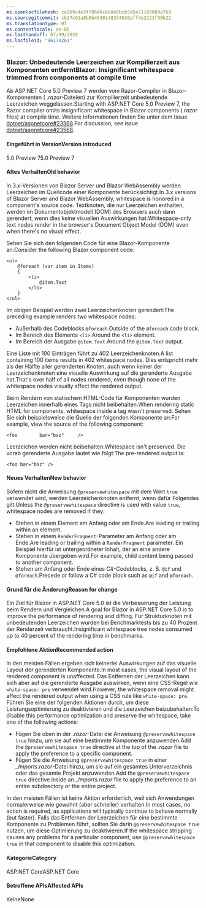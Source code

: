 ```yaml
---
ms.openlocfilehash: ca369c4e3f78648c6e8e0bcb5d54711d3009a769
ms.sourcegitcommit: cb27c01a8b0b4630148374638aff4e2221f90b22
ms.translationtype: HT
ms.contentlocale: de-DE
ms.lasthandoff: 07/09/2020
ms.locfileid: "86174261"
---
```

### <a name="blazor-insignificant-whitespace-trimmed-from-components-at-compile-time"></a><span data-ttu-id="936da-101">Blazor: Unbedeutende Leerzeichen zur Kompilierzeit aus Komponenten entfernt</span><span class="sxs-lookup"><span data-stu-id="936da-101">Blazor: Insignificant whitespace trimmed from components at compile time</span></span>

<span data-ttu-id="936da-102">Ab ASP.NET Core 5.0 Preview 7 werden vom Razor-Compiler in Blazor-Komponenten ( *.razor*-Dateien) zur Kompilierzeit unbedeutende Leerzeichen weggelassen.</span><span class="sxs-lookup"><span data-stu-id="936da-102">Starting with ASP.NET Core 5.0 Preview 7, the Razor compiler omits insignificant whitespace in Blazor components (*.razor* files) at compile time.</span></span> <span data-ttu-id="936da-103">Weitere Informationen finden Sie unter dem Issue [dotnet/aspnetcore#23568](https://github.com/dotnet/aspnetcore/issues/23568).</span><span class="sxs-lookup"><span data-stu-id="936da-103">For discussion, see issue [dotnet/aspnetcore#23568](https://github.com/dotnet/aspnetcore/issues/23568).</span></span>

#### <a name="version-introduced"></a><span data-ttu-id="936da-104">Eingeführt in Version</span><span class="sxs-lookup"><span data-stu-id="936da-104">Version introduced</span></span>

<span data-ttu-id="936da-105">5.0 Preview 7</span><span class="sxs-lookup"><span data-stu-id="936da-105">5.0 Preview 7</span></span>

#### <a name="old-behavior"></a><span data-ttu-id="936da-106">Altes Verhalten</span><span class="sxs-lookup"><span data-stu-id="936da-106">Old behavior</span></span>

<span data-ttu-id="936da-107">In 3.x-Versionen von Blazor Server und Blazor WebAssembly werden Leerzeichen im Quellcode einer Komponente berücksichtigt.</span><span class="sxs-lookup"><span data-stu-id="936da-107">In 3.x versions of Blazor Server and Blazor WebAssembly, whitespace is honored in a component's source code.</span></span> <span data-ttu-id="936da-108">Textknoten, die nur Leerzeichen enthalten, werden im Dokumentobjektmodell (DOM) des Browsers auch dann gerendert, wenn dies keine visuellen Auswirkungen hat.</span><span class="sxs-lookup"><span data-stu-id="936da-108">Whitespace-only text nodes render in the browser's Document Object Model (DOM) even when there's no visual effect.</span></span>

<span data-ttu-id="936da-109">Sehen Sie sich den folgenden Code für eine Blazor-Komponente an:</span><span class="sxs-lookup"><span data-stu-id="936da-109">Consider the following Blazor component code:</span></span>

```razor
<ul>
    @foreach (var item in Items)
    {
        <li>
            @item.Text
        </li>
    }
</ul>
```

<span data-ttu-id="936da-110">Im obigen Beispiel werden zwei Leerzeichenknoten gerendert:</span><span class="sxs-lookup"><span data-stu-id="936da-110">The preceding example renders two whitespace nodes:</span></span>

* <span data-ttu-id="936da-111">Außerhalb des Codeblocks `@foreach`.</span><span class="sxs-lookup"><span data-stu-id="936da-111">Outside of the `@foreach` code block.</span></span>
* <span data-ttu-id="936da-112">Im Bereich des Elements `<li>`.</span><span class="sxs-lookup"><span data-stu-id="936da-112">Around the `<li>` element.</span></span>
* <span data-ttu-id="936da-113">Im Bereich der Ausgabe `@item.Text`.</span><span class="sxs-lookup"><span data-stu-id="936da-113">Around the `@item.Text` output.</span></span>

<span data-ttu-id="936da-114">Eine Liste mit 100 Einträgen führt zu 402 Leerzeichenknoten.</span><span class="sxs-lookup"><span data-stu-id="936da-114">A list containing 100 items results in 402 whitespace nodes.</span></span> <span data-ttu-id="936da-115">Dies entspricht mehr als der Hälfte aller gerenderten Knoten, auch wenn keiner der Leerzeichenknoten eine visuelle Auswirkung auf die gerenderte Ausgabe hat.</span><span class="sxs-lookup"><span data-stu-id="936da-115">That's over half of all nodes rendered, even though none of the whitespace nodes visually affect the rendered output.</span></span>

<span data-ttu-id="936da-116">Beim Rendern von statischem HTML-Code für Komponenten wurden Leerzeichen innerhalb eines Tags nicht beibehalten.</span><span class="sxs-lookup"><span data-stu-id="936da-116">When rendering static HTML for components, whitespace inside a tag wasn't preserved.</span></span> <span data-ttu-id="936da-117">Sehen Sie sich beispielsweise die Quelle der folgenden Komponente an:</span><span class="sxs-lookup"><span data-stu-id="936da-117">For example, view the source of the following component:</span></span>

```razor
<foo        bar="baz"     />
```

<span data-ttu-id="936da-118">Leerzeichen werden nicht beibehalten.</span><span class="sxs-lookup"><span data-stu-id="936da-118">Whitespace isn't preserved.</span></span> <span data-ttu-id="936da-119">Die vorab gerenderte Ausgabe lautet wie folgt:</span><span class="sxs-lookup"><span data-stu-id="936da-119">The pre-rendered output is:</span></span>

```razor
<foo bar="baz" />
```

#### <a name="new-behavior"></a><span data-ttu-id="936da-120">Neues Verhalten</span><span class="sxs-lookup"><span data-stu-id="936da-120">New behavior</span></span>

<span data-ttu-id="936da-121">Sofern nicht die Anweisung `@preservewhitespace` mit dem Wert `true` verwendet wird, werden Leerzeichenknoten entfernt, wenn dafür Folgendes gilt:</span><span class="sxs-lookup"><span data-stu-id="936da-121">Unless the `@preservewhitespace` directive is used with value `true`, whitespace nodes are removed if they:</span></span>

* <span data-ttu-id="936da-122">Stehen in einem Element am Anfang oder am Ende.</span><span class="sxs-lookup"><span data-stu-id="936da-122">Are leading or trailing within an element.</span></span>
* <span data-ttu-id="936da-123">Stehen in einem `RenderFragment`-Parameter am Anfang oder am Ende.</span><span class="sxs-lookup"><span data-stu-id="936da-123">Are leading or trailing within a `RenderFragment` parameter.</span></span> <span data-ttu-id="936da-124">Ein Beispiel hierfür ist untergeordneter Inhalt, der an eine andere Komponente übergeben wird.</span><span class="sxs-lookup"><span data-stu-id="936da-124">For example, child content being passed to another component.</span></span>
* <span data-ttu-id="936da-125">Stehen am Anfang oder Ende eines C#-Codeblocks, z. B. `@if` und `@foreach`.</span><span class="sxs-lookup"><span data-stu-id="936da-125">Precede or follow a C# code block such as `@if` and `@foreach`.</span></span>

#### <a name="reason-for-change"></a><span data-ttu-id="936da-126">Grund für die Änderung</span><span class="sxs-lookup"><span data-stu-id="936da-126">Reason for change</span></span>

<span data-ttu-id="936da-127">Ein Ziel für Blazor in ASP.NET Core 5.0 ist die Verbesserung der Leistung beim Rendern und Vergleichen.</span><span class="sxs-lookup"><span data-stu-id="936da-127">A goal for Blazor in ASP.NET Core 5.0 is to improve the performance of rendering and diffing.</span></span> <span data-ttu-id="936da-128">Für Strukturknoten mit unbedeutenden Leerzeichen wurden bei Benchmarktests bis zu 40 Prozent der Renderzeit verbraucht.</span><span class="sxs-lookup"><span data-stu-id="936da-128">Insignificant whitespace tree nodes consumed up to 40 percent of the rendering time in benchmarks.</span></span>

#### <a name="recommended-action"></a><span data-ttu-id="936da-129">Empfohlene Aktion</span><span class="sxs-lookup"><span data-stu-id="936da-129">Recommended action</span></span>

<span data-ttu-id="936da-130">In den meisten Fällen ergeben sich keinerlei Auswirkungen auf das visuelle Layout der gerenderten Komponente.</span><span class="sxs-lookup"><span data-stu-id="936da-130">In most cases, the visual layout of the rendered component is unaffected.</span></span> <span data-ttu-id="936da-131">Das Entfernen der Leerzeichen kann sich aber auf die gerenderte Ausgabe auswirken, wenn eine CSS-Regel wie `white-space: pre` verwendet wird.</span><span class="sxs-lookup"><span data-stu-id="936da-131">However, the whitespace removal might affect the rendered output when using a CSS rule like `white-space: pre`.</span></span> <span data-ttu-id="936da-132">Führen Sie eine der folgenden Aktionen durch, um diese Leistungsoptimierung zu deaktivieren und die Leerzeichen beizubehalten:</span><span class="sxs-lookup"><span data-stu-id="936da-132">To disable this performance optimization and preserve the whitespace, take one of the following actions:</span></span>

* <span data-ttu-id="936da-133">Fügen Sie oben in der *.razor*-Datei die Anweisung `@preservewhitespace true` hinzu, um sie auf eine bestimmte Komponente anzuwenden.</span><span class="sxs-lookup"><span data-stu-id="936da-133">Add the `@preservewhitespace true` directive at the top of the *.razor* file to apply the preference to a specific component.</span></span>
* <span data-ttu-id="936da-134">Fügen Sie die Anweisung `@preservewhitespace true` in einer *_Imports.razor*-Datei hinzu, um sie auf ein gesamtes Unterverzeichnis oder das gesamte Projekt anzuwenden.</span><span class="sxs-lookup"><span data-stu-id="936da-134">Add the `@preservewhitespace true` directive inside an *_Imports.razor* file to apply the preference to an entire subdirectory or the entire project.</span></span>

<span data-ttu-id="936da-135">In den meisten Fällen ist keine Aktion erforderlich, weil sich Anwendungen normalerweise wie gewohnt (aber schneller) verhalten.</span><span class="sxs-lookup"><span data-stu-id="936da-135">In most cases, no action is required, as applications will typically continue to behave normally (but faster).</span></span> <span data-ttu-id="936da-136">Falls das Entfernen der Leerzeichen für eine bestimmte Komponente zu Problemen führt, sollten Sie darin `@preservewhitespace true` nutzen, um diese Optimierung zu deaktivieren.</span><span class="sxs-lookup"><span data-stu-id="936da-136">If the whitespace stripping causes any problems for a particular component, use `@preservewhitespace true` in that component to disable this optimization.</span></span>

#### <a name="category"></a><span data-ttu-id="936da-137">Kategorie</span><span class="sxs-lookup"><span data-stu-id="936da-137">Category</span></span>

<span data-ttu-id="936da-138">ASP.NET Core</span><span class="sxs-lookup"><span data-stu-id="936da-138">ASP.NET Core</span></span>

#### <a name="affected-apis"></a><span data-ttu-id="936da-139">Betroffene APIs</span><span class="sxs-lookup"><span data-stu-id="936da-139">Affected APIs</span></span>

<span data-ttu-id="936da-140">Keine</span><span class="sxs-lookup"><span data-stu-id="936da-140">None</span></span>

<!--

#### Affected APIs

Not detectable via API analysis

-->
